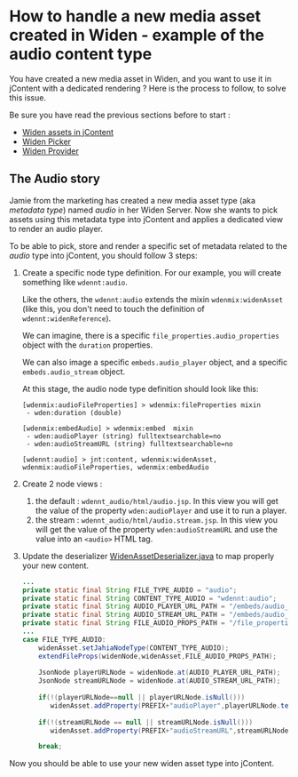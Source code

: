 # How to handle a new media asset created in Widen - example of the audio content type
You have created a new media asset in Widen, and you want to use it in jContent with a dedicated rendering ?
Here is the process to follow, to solve this issue.

Be sure you have read the previous sections before to start :
* [Widen assets in jContent][contentDefinition.md]
* [Widen Picker][picker.md]
* [Widen Provider][provider.md]


## The Audio story
Jamie from the marketing has created a new media asset type (aka *metadata type*) named *audio* in her Widen Server.
Now she wants to pick assets using this metadata type into jContent and applies a dedicated view to render an audio player.

To be able to pick, store and render a specific set of metadata related to the *audio* type into jContent, 
you should follow 3 steps:

1. Create a specific node type definition. For our example, you will create something like `wdennt:audio`.

    Like the others, the `wdennt:audio` extends the mixin `wdenmix:widenAsset`
    (like this, you don't need to touch the definition of `wdennt:widenReference`).
    
    We can imagine, there is a specific `file_properties.audio_properties` object with the `duration` properties.
    
    We can also image a specific `embeds.audio_player` object, and a specific `embeds.audio_stream` object.

    At this stage, the audio node type definition should look like this:
    ```cnd
    [wdenmix:audioFileProperties] > wdenmix:fileProperties mixin
     - wden:duration (double)
   
    [wdenmix:embedAudio] > wdenmix:embed  mixin
     - wden:audioPlayer (string) fulltextsearchable=no
     - wden:audioStreamURL (string) fulltextsearchable=no
    
    [wdennt:audio] > jnt:content, wdenmix:widenAsset, wdenmix:audioFileProperties, wdenmix:embedAudio
    ```
2. Create 2 node views :
    1. the default : `wdennt_audio/html/audio.jsp`. In this view you will get the value of the property `wden:audioPlayer` 
    and use it to run a player.
    2. the stream : `wdennt_audio/html/audio.stream.jsp`. In this view you will get the value of the property `wden:audioStreamURL`
    and use the value into an `<audio>` HTML tag.
    
3. Update the deserializer [WidenAssetDeserializer.java] to map properly your new content.

    ```java
    ...
    private static final String FILE_TYPE_AUDIO = "audio";
    private static final String CONTENT_TYPE_AUDIO = "wdennt:audio";
    private static final String AUDIO_PLAYER_URL_PATH = "/embeds/audio_player/url";
    private static final String AUDIO_STREAM_URL_PATH = "/embeds/audio_stream/url";
    private static final String FILE_AUDIO_PROPS_PATH = "/file_properties/audio_properties";
    ...
    case FILE_TYPE_AUDIO:
        widenAsset.setJahiaNodeType(CONTENT_TYPE_AUDIO);
        extendFileProps(widenNode,widenAsset,FILE_AUDIO_PROPS_PATH);
        
        JsonNode playerURLNode = widenNode.at(AUDIO_PLAYER_URL_PATH);
        JsonNode streamURLNode = widenNode.at(AUDIO_STREAM_URL_PATH);
        
        if(!(playerURLNode==null || playerURLNode.isNull()))
           widenAsset.addProperty(PREFIX+"audioPlayer",playerURLNode.textValue());
        
        if(!(streamURLNode == null || streamURLNode.isNull()))
           widenAsset.addProperty(PREFIX+"audioStreamURL",streamURLNode.textValue());
   
        break;
    ```
Now you should be able to use your new widen asset type into jContent.

[WidenAssetDeserializer.java]: ../../src/main/java/org/jahia/se/modules/widenprovider/model/WidenAssetDeserializer.java

[contentDefinition.md]: ./contentDefinition.md
[picker.md]: ./picker.md
[provider.md]: ./provider.md